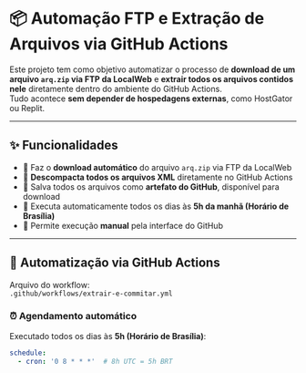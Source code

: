# 📦 Automação FTP e Extração de Arquivos via GitHub Actions

Este projeto tem como objetivo automatizar o processo de **download de um arquivo `arq.zip` via FTP da LocalWeb** e **extrair todos os arquivos contidos nele** diretamente dentro do ambiente do GitHub Actions.  
Tudo acontece **sem depender de hospedagens externas**, como HostGator ou Replit.

---

## ✨ Funcionalidades

- 🔽 Faz o **download automático** do arquivo `arq.zip` via FTP da LocalWeb
- 📂 **Descompacta todos os arquivos XML** diretamente no GitHub Actions
- 💾 Salva todos os arquivos como **artefato do GitHub**, disponível para download
- 📅 Executa automaticamente todos os dias às **5h da manhã (Horário de Brasília)**
- 🔘 Permite execução **manual** pela interface do GitHub

---

## 🔄 Automatização via GitHub Actions

Arquivo do workflow:  
`.github/workflows/extrair-e-commitar.yml`

### ⏰ Agendamento automático
Executado todos os dias às **5h (Horário de Brasília)**:
```yaml
schedule:
  - cron: '0 8 * * *'  # 8h UTC = 5h BRT
